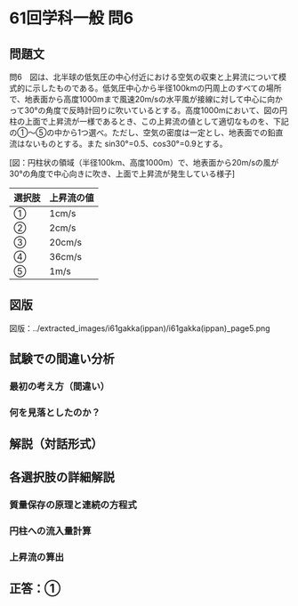 # 61回学科一般 問6

## 問題文

問6　図は、北半球の低気圧の中心付近における空気の収束と上昇流について模式的に示したものである。低気圧中心から半径100kmの円周上のすべての場所で、地表面から高度1000mまで風速20m/sの水平風が接線に対して中心に向かって30°の角度で反時計回りに吹いているとする。高度1000mにおいて、図の円柱の上面で上昇流が一様であるとき、この上昇流の値として適切なものを、下記の①〜⑤の中から1つ選べ。ただし、空気の密度は一定とし、地表面での鉛直流はないものとする。また sin30°=0.5、cos30°=0.9とする。

[図：円柱状の領域（半径100km、高度1000m）で、地表面から20m/sの風が30°の角度で中心向きに吹き、上面で上昇流が発生している様子]

| 選択肢 | 上昇流の値 |
|--------|-----------|
| ① | 1cm/s |
| ② | 2cm/s |
| ③ | 20cm/s |
| ④ | 36cm/s |
| ⑤ | 1m/s |

## 図版

図版：../extracted_images/i61gakka(ippan)/i61gakka(ippan)_page5.png

## 試験での間違い分析

### 最初の考え方（間違い）

### 何を見落としたのか？

## 解説（対話形式）

## 各選択肢の詳細解説

### 質量保存の原理と連続の方程式

### 円柱への流入量計算

### 上昇流の算出

## 正答：①